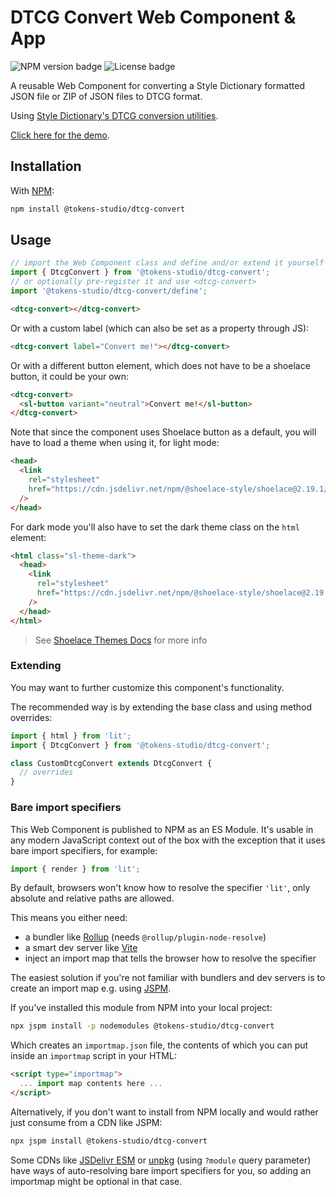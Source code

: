# DTCG Convert Web Component & App

![NPM version badge](https://img.shields.io/npm/v/@tokens-studio/dtcg-convert) ![License badge](https://img.shields.io/github/license/tokens-studio/dtcg-convert)

A reusable Web Component for converting a Style Dictionary formatted JSON file or ZIP of JSON files to DTCG format.

Using [Style Dictionary's DTCG conversion utilities](https://styledictionary.com/reference/utils/dtcg/).

[Click here for the demo](https://dtcg-convert.netlify.app).

## Installation

With [NPM](https://www.npmjs.com/):

```sh
npm install @tokens-studio/dtcg-convert
```

## Usage

```js
// import the Web Component class and define and/or extend it yourself
import { DtcgConvert } from '@tokens-studio/dtcg-convert';
// or optionally pre-register it and use <dtcg-convert>
import '@tokens-studio/dtcg-convert/define';
```

```html
<dtcg-convert></dtcg-convert>
```

Or with a custom label (which can also be set as a property through JS):

```html
<dtcg-convert label="Convert me!"></dtcg-convert>
```

Or with a different button element, which does not have to be a shoelace button, it could be your own:

```html
<dtcg-convert>
  <sl-button variant="neutral">Convert me!</sl-button>
</dtcg-convert>
```

Note that since the component uses Shoelace button as a default, you will have to load a theme when using it, for light mode:

```html
<head>
  <link
    rel="stylesheet"
    href="https://cdn.jsdelivr.net/npm/@shoelace-style/shoelace@2.19.1/cdn/themes/dark.css"
  />
</head>
```

For dark mode you'll also have to set the dark theme class on the `html` element:

```html
<html class="sl-theme-dark">
  <head>
    <link
      rel="stylesheet"
      href="https://cdn.jsdelivr.net/npm/@shoelace-style/shoelace@2.19.1/cdn/themes/dark.css"
    />
  </head>
</html>
```

> See [Shoelace Themes Docs](https://shoelace.style/getting-started/themes) for more info

### Extending

You may want to further customize this component's functionality.

The recommended way is by extending the base class and using method overrides:

```js
import { html } from 'lit';
import { DtcgConvert } from '@tokens-studio/dtcg-convert';

class CustomDtcgConvert extends DtcgConvert {
  // overrides
}
```

### Bare import specifiers

This Web Component is published to NPM as an ES Module.
It's usable in any modern JavaScript context out of the box with the exception that it uses bare import specifiers, for example:

```js
import { render } from 'lit';
```

By default, browsers won't know how to resolve the specifier `'lit'`, only absolute and relative paths are allowed.

This means you either need:

- a bundler like [Rollup](https://rollupjs.org/) (needs `@rollup/plugin-node-resolve`)
- a smart dev server like [Vite](https://vitest.dev/)
- inject an import map that tells the browser how to resolve the specifier

The easiest solution if you're not familiar with bundlers and dev servers is to create an import map e.g. using [JSPM](https://jspm.org/).

If you've installed this module from NPM into your local project:

```sh
npx jspm install -p nodemodules @tokens-studio/dtcg-convert
```

Which creates an `importmap.json` file, the contents of which you can put inside an `importmap` script in your HTML:

```html
<script type="importmap">
  ... import map contents here ...
</script>
```

Alternatively, if you don't want to install from NPM locally and would rather just consume from a CDN like JSPM:

```sh
npx jspm install @tokens-studio/dtcg-convert
```

Some CDNs like [JSDelivr ESM](https://www.jsdelivr.com/esm) or [unpkg](https://www.unpkg.com/) (using `?module` query parameter) have ways of auto-resolving bare import specifiers for you, so adding an importmap might be optional in that case.
